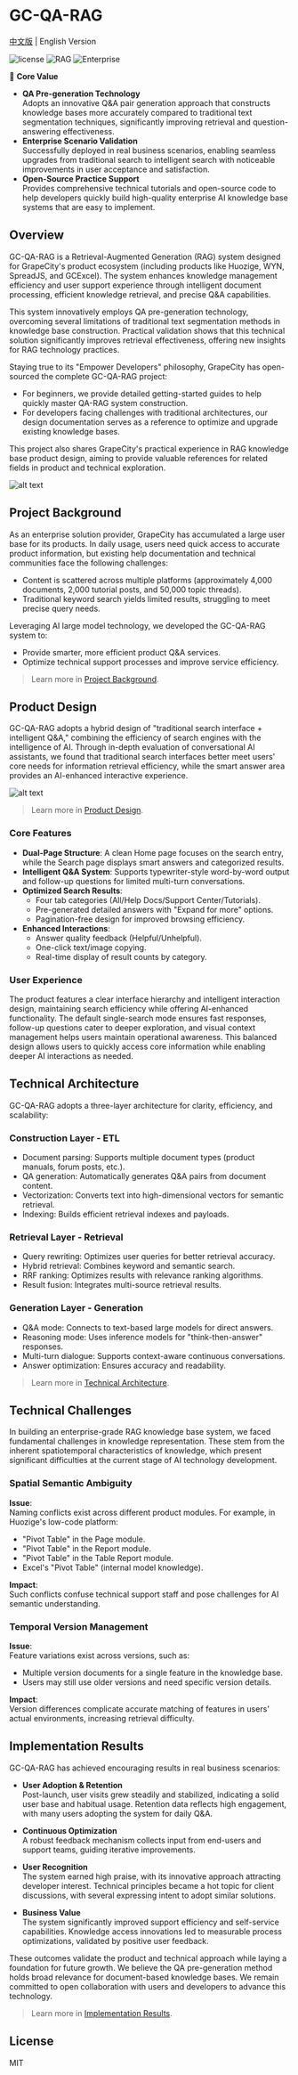 # GC-QA-RAG

[中文版](./README.md) | English Version

![license](https://img.shields.io/badge/license-MIT-blue)
![RAG](https://img.shields.io/badge/tech-RAG-important)
![Enterprise](https://img.shields.io/badge/validated-Enterprise-success)

🌟 **Core Value**

-   **QA Pre-generation Technology**  
    Adopts an innovative Q&A pair generation approach that constructs knowledge bases more accurately compared to traditional text segmentation techniques, significantly improving retrieval and question-answering effectiveness.
-   **Enterprise Scenario Validation**  
    Successfully deployed in real business scenarios, enabling seamless upgrades from traditional search to intelligent search with noticeable improvements in user acceptance and satisfaction.
-   **Open-Source Practice Support**  
    Provides comprehensive technical tutorials and open-source code to help developers quickly build high-quality enterprise AI knowledge base systems that are easy to implement.

## Overview

GC-QA-RAG is a Retrieval-Augmented Generation (RAG) system designed for GrapeCity's product ecosystem (including products like Huozige, WYN, SpreadJS, and GCExcel). The system enhances knowledge management efficiency and user support experience through intelligent document processing, efficient knowledge retrieval, and precise Q&A capabilities.

This system innovatively employs QA pre-generation technology, overcoming several limitations of traditional text segmentation methods in knowledge base construction. Practical validation shows that this technical solution significantly improves retrieval effectiveness, offering new insights for RAG technology practices.

Staying true to its "Empower Developers" philosophy, GrapeCity has open-sourced the complete GC-QA-RAG project:

-   For beginners, we provide detailed getting-started guides to help quickly master QA-RAG system construction.
-   For developers facing challenges with traditional architectures, our design documentation serves as a reference to optimize and upgrade existing knowledge bases.

This project also shares GrapeCity's practical experience in RAG knowledge base product design, aiming to provide valuable references for related fields in product and technical exploration.

![alt text](./docs/image-1.png)

## Project Background

As an enterprise solution provider, GrapeCity has accumulated a large user base for its products. In daily usage, users need quick access to accurate product information, but existing help documentation and technical communities face the following challenges:

-   Content is scattered across multiple platforms (approximately 4,000 documents, 2,000 tutorial posts, and 50,000 topic threads).
-   Traditional keyword search yields limited results, struggling to meet precise query needs.

Leveraging AI large model technology, we developed the GC-QA-RAG system to:

-   Provide smarter, more efficient product Q&A services.
-   Optimize technical support processes and improve service efficiency.

> Learn more in [Project Background](./docs/0-项目概述/1_项目背景.md).

## Product Design

GC-QA-RAG adopts a hybrid design of "traditional search interface + intelligent Q&A," combining the efficiency of search engines with the intelligence of AI. Through in-depth evaluation of conversational AI assistants, we found that traditional search interfaces better meet users' core needs for information retrieval efficiency, while the smart answer area provides an AI-enhanced interactive experience.

![alt text](./docs/image-2.png)

> Learn more in [Product Design](./docs/0-项目概述/2_产品设计.md).

### Core Features

-   **Dual-Page Structure**: A clean Home page focuses on the search entry, while the Search page displays smart answers and categorized results.
-   **Intelligent Q&A System**: Supports typewriter-style word-by-word output and follow-up questions for limited multi-turn conversations.
-   **Optimized Search Results**:
    -   Four tab categories (All/Help Docs/Support Center/Tutorials).
    -   Pre-generated detailed answers with "Expand for more" options.
    -   Pagination-free design for improved browsing efficiency.
-   **Enhanced Interactions**:
    -   Answer quality feedback (Helpful/Unhelpful).
    -   One-click text/image copying.
    -   Real-time display of result counts by category.

### User Experience

The product features a clear interface hierarchy and intelligent interaction design, maintaining search efficiency while offering AI-enhanced functionality. The default single-search mode ensures fast responses, follow-up questions cater to deeper exploration, and visual context management helps users maintain operational awareness. This balanced design allows users to quickly access core information while enabling deeper AI interactions as needed.

## Technical Architecture

GC-QA-RAG adopts a three-layer architecture for clarity, efficiency, and scalability:

### Construction Layer - ETL

-   Document parsing: Supports multiple document types (product manuals, forum posts, etc.).
-   QA generation: Automatically generates Q&A pairs from document content.
-   Vectorization: Converts text into high-dimensional vectors for semantic retrieval.
-   Indexing: Builds efficient retrieval indexes and payloads.

### Retrieval Layer - Retrieval

-   Query rewriting: Optimizes user queries for better retrieval accuracy.
-   Hybrid retrieval: Combines keyword and semantic search.
-   RRF ranking: Optimizes results with relevance ranking algorithms.
-   Result fusion: Integrates multi-source retrieval results.

### Generation Layer - Generation

-   Q&A mode: Connects to text-based large models for direct answers.
-   Reasoning mode: Uses inference models for "think-then-answer" responses.
-   Multi-turn dialogue: Supports context-aware continuous conversations.
-   Answer optimization: Ensures accuracy and readability.

> Learn more in [Technical Architecture](./docs/0-项目概述/3_技术架构.md).

## Technical Challenges

In building an enterprise-grade RAG knowledge base system, we faced fundamental challenges in knowledge representation. These stem from the inherent spatiotemporal characteristics of knowledge, which present significant difficulties at the current stage of AI technology development.

### Spatial Semantic Ambiguity

**Issue**:  
Naming conflicts exist across different product modules. For example, in Huozige's low-code platform:

-   "Pivot Table" in the Page module.
-   "Pivot Table" in the Report module.
-   "Pivot Table" in the Table Report module.
-   Excel's "Pivot Table" (internal model knowledge).

**Impact**:  
Such conflicts confuse technical support staff and pose challenges for AI semantic understanding.

### Temporal Version Management

**Issue**:  
Feature variations exist across versions, such as:

-   Multiple version documents for a single feature in the knowledge base.
-   Users may still use older versions and need specific version details.

**Impact**:  
Version differences complicate accurate matching of features in users' actual environments, increasing retrieval difficulty.

## Implementation Results

GC-QA-RAG has achieved encouraging results in real business scenarios:

-   **User Adoption & Retention**  
    Post-launch, user visits grew steadily and stabilized, indicating a solid user base and habitual usage. Retention data reflects high engagement, with many users adopting the system for daily Q&A.

-   **Continuous Optimization**  
    A robust feedback mechanism collects input from end-users and support teams, guiding iterative improvements.

-   **User Recognition**  
    The system earned high praise, with its innovative approach attracting developer interest. Technical principles became a hot topic for client discussions, with several expressing intent to adopt similar solutions.

-   **Business Value**  
    The system significantly improved support efficiency and self-service capabilities. Knowledge access innovations led to measurable process optimizations, validated by positive user feedback.

These outcomes validate the product and technical approach while laying a foundation for future growth. We believe the QA pre-generation method holds broad relevance for document-based knowledge bases. We remain committed to open collaboration with users and developers to advance this technology.

> Learn more in [Implementation Results](./docs/0-项目概述/5_落地效果.md).

## License

MIT
